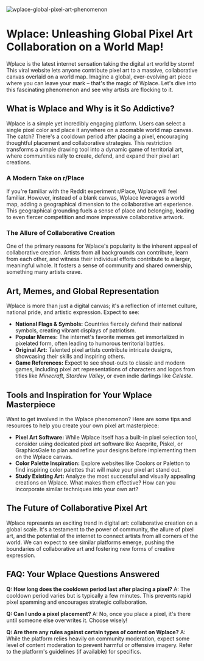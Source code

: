 ![wplace-global-pixel-art-phenomenon](https://images.pexels.com/photos/8383653/pexels-photo-8383653.jpeg?auto=compress&cs=tinysrgb&fit=crop&h=627&w=1200)

# Wplace: Unleashing Global Pixel Art Collaboration on a World Map! 

Wplace is the latest internet sensation taking the digital art world by storm! This viral website lets anyone contribute pixel art to a massive, collaborative canvas overlaid on a world map. Imagine a global, ever-evolving art piece where you can leave your mark – that's the magic of Wplace. Let's dive into this fascinating phenomenon and see why artists are flocking to it.

## What is Wplace and Why is it So Addictive?

Wplace is a simple yet incredibly engaging platform. Users can select a single pixel color and place it anywhere on a zoomable world map canvas. The catch? There's a cooldown period after placing a pixel, encouraging thoughtful placement and collaborative strategies. This restriction transforms a simple drawing tool into a dynamic game of territorial art, where communities rally to create, defend, and expand their pixel art creations.

### A Modern Take on r/Place

If you're familiar with the Reddit experiment r/Place, Wplace will feel familiar. However, instead of a blank canvas, Wplace leverages a world map, adding a geographical dimension to the collaborative art experience. This geographical grounding fuels a sense of place and belonging, leading to even fiercer competition and more impressive collaborative artwork.

### The Allure of Collaborative Creation

One of the primary reasons for Wplace's popularity is the inherent appeal of collaborative creation. Artists from all backgrounds can contribute, learn from each other, and witness their individual efforts contribute to a larger, meaningful whole. It fosters a sense of community and shared ownership, something many artists crave.

## Art, Memes, and Global Representation

Wplace is more than just a digital canvas; it's a reflection of internet culture, national pride, and artistic expression. Expect to see:

*   **National Flags & Symbols:** Countries fiercely defend their national symbols, creating vibrant displays of patriotism.
*   **Popular Memes:** The internet's favorite memes get immortalized in pixelated form, often leading to humorous territorial battles.
*   **Original Art:** Talented pixel artists contribute intricate designs, showcasing their skills and inspiring others.
*   **Game References:** Expect to see shout-outs to classic and modern games, including pixel art representations of characters and logos from titles like *Minecraft*, *Stardew Valley*, or even indie darlings like *Celeste*.

## Tools and Inspiration for Your Wplace Masterpiece

Want to get involved in the Wplace phenomenon? Here are some tips and resources to help you create your own pixel art masterpiece:

*   **Pixel Art Software:** While Wplace itself has a built-in pixel selection tool, consider using dedicated pixel art software like Aseprite, Piskel, or GraphicsGale to plan and refine your designs before implementing them on the Wplace canvas.
*   **Color Palette Inspiration:** Explore websites like Coolors or Paletton to find inspiring color palettes that will make your pixel art stand out.
*   **Study Existing Art:** Analyze the most successful and visually appealing creations on Wplace. What makes them effective? How can you incorporate similar techniques into your own art?

## The Future of Collaborative Pixel Art

Wplace represents an exciting trend in digital art: collaborative creation on a global scale. It's a testament to the power of community, the allure of pixel art, and the potential of the internet to connect artists from all corners of the world. We can expect to see similar platforms emerge, pushing the boundaries of collaborative art and fostering new forms of creative expression.

## FAQ: Your Wplace Questions Answered

**Q: How long does the cooldown period last after placing a pixel?**
A: The cooldown period varies but is typically a few minutes. This prevents rapid pixel spamming and encourages strategic collaboration.

**Q: Can I undo a pixel placement?**
A: No, once you place a pixel, it's there until someone else overwrites it. Choose wisely!

**Q: Are there any rules against certain types of content on Wplace?**
A: While the platform relies heavily on community moderation, expect some level of content moderation to prevent harmful or offensive imagery. Refer to the platform's guidelines (if available) for specifics.
